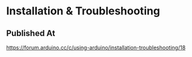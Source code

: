 # Installation & Troubleshooting

## Published At

https://forum.arduino.cc/c/using-arduino/installation-troubleshooting/18
